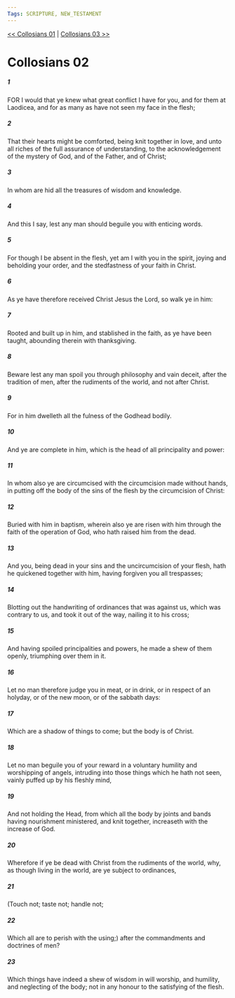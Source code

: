 ```yaml
---
Tags: SCRIPTURE, NEW_TESTAMENT
---
```


[<< Collosians 01](NEW_TESTAMENT/12_Collosians/Collosians_01.md) | [Collosians 03 >>](NEW_TESTAMENT/12_Collosians/Collosians_03.md)

# Collosians 02

##### 1
 FOR I would that ye knew what great conflict I have for you, and for them at Laodicea, and for as many as have not seen my face in the flesh;
##### 2
 That their hearts might be comforted, being knit together in love, and unto all riches of the full assurance of understanding, to the acknowledgement of the mystery of God, and of the Father, and of Christ;
##### 3
 In whom are hid all the treasures of wisdom and knowledge.
##### 4
 And this I say, lest any man should beguile you with enticing words.
##### 5
 For though I be absent in the flesh, yet am I with you in the spirit, joying and beholding your order, and the stedfastness of your faith in Christ.
##### 6
 As ye have therefore received Christ Jesus the Lord, so walk ye in him:
##### 7
 Rooted and built up in him, and stablished in the faith, as ye have been taught, abounding therein with thanksgiving.
##### 8
 Beware lest any man spoil you through philosophy and vain deceit, after the tradition of men, after the rudiments of the world, and not after Christ.
##### 9
 For in him dwelleth all the fulness of the Godhead bodily.
##### 10
 And ye are complete in him, which is the head of all principality and power:
##### 11
 In whom also ye are circumcised with the circumcision made without hands, in putting off the body of the sins of the flesh by the circumcision of Christ:
##### 12
 Buried with him in baptism, wherein also ye are risen with him through the faith of the operation of God, who hath raised him from the dead.
##### 13
 And you, being dead in your sins and the uncircumcision of your flesh, hath he quickened together with him, having forgiven you all trespasses;
##### 14
 Blotting out the handwriting of ordinances that was against us, which was contrary to us, and took it out of the way, nailing it to his cross;
##### 15
 And having spoiled principalities and powers, he made a shew of them openly, triumphing over them in it.
##### 16
 Let no man therefore judge you in meat, or in drink, or in respect of an holyday, or of the new moon, or of the sabbath days:
##### 17
 Which are a shadow of things to come; but the body is of Christ.
##### 18
 Let no man beguile you of your reward in a voluntary humility and worshipping of angels, intruding into those things which he hath not seen, vainly puffed up by his fleshly mind,
##### 19
 And not holding the Head, from which all the body by joints and bands having nourishment ministered, and knit together, increaseth with the increase of God.
##### 20
 Wherefore if ye be dead with Christ from the rudiments of the world, why, as though living in the world, are ye subject to ordinances,
##### 21
 (Touch not; taste not; handle not;
##### 22
 Which all are to perish with the using;) after the commandments and doctrines of men?
##### 23
 Which things have indeed a shew of wisdom in will worship, and humility, and neglecting of the body; not in any honour to the satisfying of the flesh.

